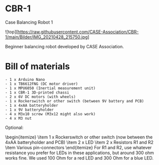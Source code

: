 # CBR-1
Case Balancing Robot 1

![top][https://raw.githubusercontent.com/CASE-Association/CBR-1/main/Bilder/IMG_20210428_215750.jpg]

Beginner balancing robot developed by CASE Association.

# Bill of materials
	- 1 x Arduino Nano
	- 1 x TB6612FNG (DC motor driver)
	- 1 x MPU6050 (Inertial measurement unit)
	- 1 x CBR-1 3D-printed chassi
	- 2 x 6V DC motors (with wheels)
	- 1 x Rockerswitch or other switch (between 9V battery and PCB)
	- 1 x 4xAA batteryholder
	- 1 x 9V batteryholder
	- 4 x M3x10 screw (M3x12 might also work)
	- 4 x M3 nut

Optional:

\begin{itemize}
\item 1 x Rockerswitch or other switch (now between the 4xAA batteryholder and PCB)
\item 2 x LED
\item 2 x Resistors R1 and R2
\item Various pin-connectors
\end{itemize}
For R1 and R2, use whatever resistance you prefer for LEDs in these applications, but around 300 ohm works fine. We used 100 Ohm for a red LED and 300 Ohm for a blue LED.